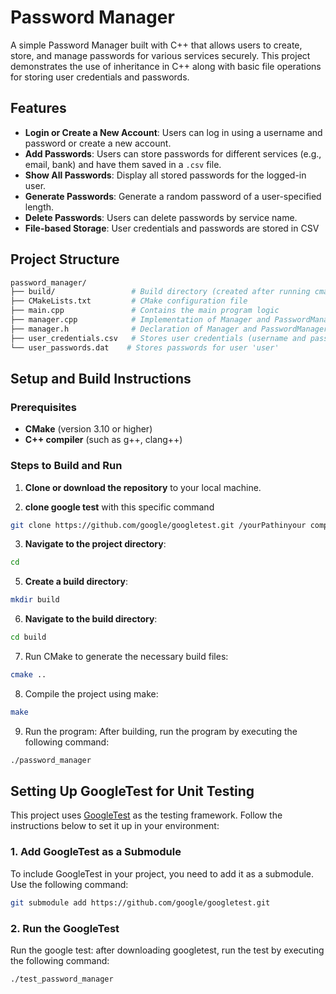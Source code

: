 # Password Manager

A simple Password Manager built with C++ that allows users to create, store, and manage passwords for various services securely. This project demonstrates the use of inheritance in C++ along with basic file operations for storing user credentials and passwords.

## Features

- **Login or Create a New Account**: Users can log in using a username and password or create a new account.
- **Add Passwords**: Users can store passwords for different services (e.g., email, bank) and have them saved in a `.csv` file.
- **Show All Passwords**: Display all stored passwords for the logged-in user.
- **Generate Passwords**: Generate a random password of a user-specified length.
- **Delete Passwords**: Users can delete passwords by service name.
- **File-based Storage**: User credentials and passwords are stored in CSV 

## Project Structure

```graphql
password_manager/
├── build/                 # Build directory (created after running cmake)
├── CMakeLists.txt         # CMake configuration file
├── main.cpp               # Contains the main program logic
├── manager.cpp            # Implementation of Manager and PasswordManager classes
├── manager.h              # Declaration of Manager and PasswordManager classes
├── user_credentials.csv   # Stores user credentials (username and password)
└── user_passwords.dat    # Stores passwords for user 'user'
```

## Setup and Build Instructions

### Prerequisites

- **CMake** (version 3.10 or higher)
- **C++ compiler** (such as g++, clang++)

### Steps to Build and Run

1. **Clone or download the repository** to your local machine.


2. **clone google test** with this specific command 
```bash
git clone https://github.com/google/googletest.git /yourPathinyour computer/ 
```

3. **Navigate to the project directory**:

```bash
cd 
```

5. **Create a build directory**:

```bash
mkdir build
```

6. **Navigate to the build directory**:

```bash
cd build
```

7.  Run CMake to generate the necessary build files:

```bash
cmake ..
```
8.  Compile the project using make:

```bash
make
```
9.  Run the program: After building, run the program by executing the following command:

```bash
./password_manager
```

## Setting Up GoogleTest for Unit Testing

This project uses [GoogleTest](https://github.com/google/googletest) as the testing framework. Follow the instructions below to set it up in your environment:

### 1. Add GoogleTest as a Submodule

To include GoogleTest in your project, you need to add it as a submodule. Use the following command:

```bash
git submodule add https://github.com/google/googletest.git
```
### 2. Run the GoogleTest 

  Run the google test: after downloading googletest, run the test by executing the following command:

```bash
./test_password_manager
```
